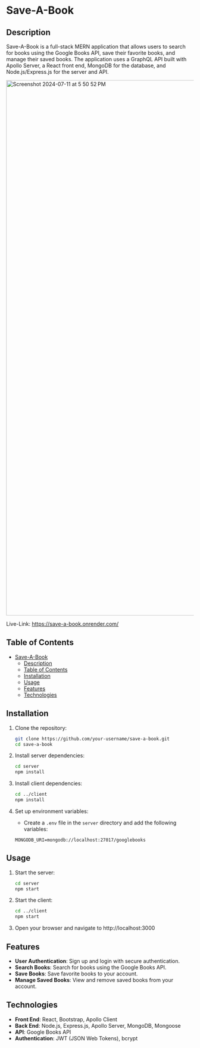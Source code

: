 # Save-A-Book

## Description

Save-A-Book is a full-stack MERN application that allows users to search for books using the Google Books API, save their favorite books, and manage their saved books. The application uses a GraphQL API built with Apollo Server, a React front end, MongoDB for the database, and Node.js/Express.js for the server and API.

<img width="1440" alt="Screenshot 2024-07-11 at 5 50 52 PM" src="https://github.com/user-attachments/assets/5df1eccb-e781-422b-809f-6e28f34b0af1">

Live-Link: https://save-a-book.onrender.com/

## Table of Contents

- [Save-A-Book](#save-a-book)
  - [Description](#description)
  - [Table of Contents](#table-of-contents)
  - [Installation](#installation)
  - [Usage](#usage)
  - [Features](#features)
  - [Technologies](#technologies)

## Installation

1. Clone the repository:
   ```bash
   git clone https://github.com/your-username/save-a-book.git
   cd save-a-book
   ```
2. Install server dependencies:
   ```bash
   cd server
   npm install
   ```
3. Install client dependencies:
   ```bash
   cd ../client
   npm install
   ```
4. Set up environment variables:

   - Create a `.env` file in the `server` directory and add the following variables:

   ```env
   MONGODB_URI=mongodb://localhost:27017/googlebooks
   ```

## Usage

1. Start the server:
   ```bash
   cd server
   npm start
   ```
2. Start the client:

   ```bash
   cd ../client
   npm start
   ```

3. Open your browser and navigate to http://localhost:3000

## Features

- **User Authentication**: Sign up and login with secure authentication.
- **Search Books**: Search for books using the Google Books API.
- **Save Books**: Save favorite books to your account.
- **Manage Saved Books**: View and remove saved books from your account.

## Technologies

- **Front End**: React, Bootstrap, Apollo Client
- **Back End**: Node.js, Express.js, Apollo Server, MongoDB, Mongoose
- **API**: Google Books API
- **Authentication**: JWT (JSON Web Tokens), bcrypt
